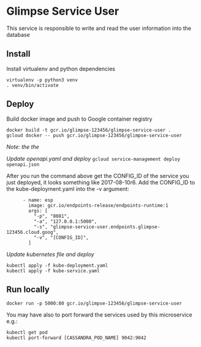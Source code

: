Glimpse Service User
====================

This service is responsible to write and read the user information into the database


Install
-------
Install virtualenv and python dependencies
```
virtualenv -p python3 venv
. venv/bin/activate
```


Deploy
------
Build docker image and push to Google container registry
```
docker build -t gcr.io/glimpse-123456/glimpse-service-user .
gcloud docker -- push gcr.io/glimpse-123456/glimpse-service-user
```
*Note: the the*


*Update openapi.yaml and deploy*
```gcloud service-management deploy openapi.json```

After you run the command above get the CONFIG_ID of the service you just deployed, it looks something like 2017-08-10r6. 
Add the CONFIG_ID to the kube-deployment.yaml into the -v argument:
```
      - name: esp
        image: gcr.io/endpoints-release/endpoints-runtime:1
        args: [
          "-p", "8081",
          "-a", "127.0.0.1:5000",
          "-s", "glimpse-service-user.endpoints.glimpse-123456.cloud.goog",
          "-v", "[CONFIG_ID]",
        ]
``` 

*Update kubernetes file and deploy*
```
kubectl apply -f kube-deployment.yaml
kubectl apply -f kube-service.yaml
```


Run locally
-----------
```docker run -p 5000:80 gcr.io/glimpse-123456/glimpse-service-user```

You may have also to port forward the services used by this microservice e.g.:
```
kubectl get pod
kubectl port-forward [CASSANDRA_POD_NAME] 9042:9042
```


